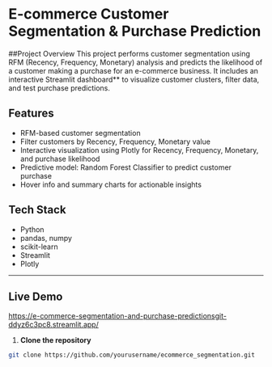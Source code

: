 # E-commerce Customer Segmentation & Purchase Prediction

##Project Overview
This project performs customer segmentation using RFM (Recency, Frequency, Monetary) analysis and predicts the likelihood of a customer making a purchase for an e-commerce business. It includes an interactive Streamlit dashboard** to visualize customer clusters, filter data, and test purchase predictions.


## Features
- RFM-based customer segmentation 
- Filter customers by Recency, Frequency, Monetary value
- Interactive visualization using Plotly for Recency, Frequency, Monetary, and purchase likelihood  
- Predictive model: Random Forest Classifier to predict customer purchase  
- Hover info and summary charts for actionable insights  


## Tech Stack
- Python  
- pandas, numpy  
- scikit-learn  
- Streamlit  
- Plotly  

---

## Live Demo
https://e-commerce-segmentation-and-purchase-predictionsgit-ddyz6c3pc8.streamlit.app/


1. **Clone the repository**

```bash
git clone https://github.com/yourusername/ecommerce_segmentation.git

